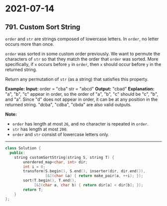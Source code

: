 # 2021-07-14

## 791. Custom Sort String

`order` and `str` are strings composed of lowercase letters. In `order`, no letter occurs more than once.

`order` was sorted in some custom order previously. We want to permute the characters of `str` so that they match the order that `order` was sorted. More specifically, if `x` occurs before `y` in `order`, then `x` should occur before `y` in the returned string.

Return any permutation of `str` (as a string) that satisfies this property.

**Example:**
**Input:**
order = "cba"
str = "abcd"
**Output:** "cbad"
**Explanation:**
"a", "b", "c" appear in order, so the order of "a", "b", "c" should be "c", "b", and "a".
Since "d" does not appear in order, it can be at any position in the returned string. "dcba", "cdba", "cbda" are also valid outputs.

**Note:**

- `order` has length at most `26`, and no character is repeated in `order`.
- `str` has length at most `200`.
- `order` and `str` consist of lowercase letters only.

---

```c++
class Solution {
  public:
    string customSortString(string S, string T) {
        unordered_map<char, int> dir;
        int i = 0;
        transform(S.begin(), S.end(), inserter(dir, dir.end()),
                  [&](char &a) { return make_pair(a, ++i); });
        sort(T.begin(), T.end(),
             [&](char a, char b) { return dir[a] < dir[b]; });
        return T;
    }
};
```

